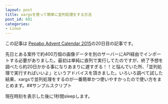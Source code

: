 ```yaml
---
layout: post
title: xargsを使って簡単に並列処理をする方法
post_id: 601
categories: 
- Linux
---
```


この記事は
[Pepabo Advent Calendar 2015](http://qiita.com/advent-calendar/2015/pepabo)の20日目の記事です。

先日とある案件で約400万個の画像データを別のサーバーにAPI経由でインポートする必要がありました。最初は単純に直列で実行してたのですが、終了予想を調べたら約20日かかる事になりあまりに遅すぎる！！と悩んでいた所、「並列処理で実行すればいいよ」というアドバイスを頂きました。いろいろ調べて試した結果、xargsで並列処理をするのが一番簡単かつ使いやすかったので使い方をまとめます。##サンプルスクリプト


現在時刻を表示した後に1秒間sleepします。


<?php

// 画像１件をインポートした体とする
echo date('Y-m-d H:i:s') . "\n\r";
sleep(1);

これをxargsコマンドを利用して10回直列実行すると下記の通り10秒かかります。これは想定通りです。


# for i in {1..10}; do echo $i ; done | xargs -n 1 php import.php
2015-12-19 01:01:22
2015-12-19 01:01:23
2015-12-19 01:01:24
2015-12-19 01:01:25
2015-12-19 01:01:26
2015-12-19 01:01:27
2015-12-19 01:01:28
2015-12-19 01:01:29
2015-12-19 01:01:30
2015-12-19 01:01:31

※
-n は引数の数を指定します。


## 並列処理の実行方法



-P #{1度に実行したい最大プロセス数}を指定するだけです。
下記では10回の処理を5並列で実行することにより2秒で処理を終えています。倍速に！！
並列で起動させるプロセス数によっては倍速やそれ以上の速度で処理ができます。


# for i in {1..10}; do echo $i ; done | xargs -P 5 -n 1 php import.php
2015-12-19 00:59:29
2015-12-19 00:59:29
2015-12-19 00:59:29
2015-12-19 00:59:29
2015-12-19 00:59:29
2015-12-19 00:59:30
2015-12-19 00:59:30
2015-12-19 00:59:30
2015-12-19 00:59:30
2015-12-19 00:59:30

実行中のプロセスの様子を見ると下記の通り5プロセスで処理していることが分かります。


# ps aux | grep php
root      9716  0.0  0.1   6336   628 pts/0    S+   16:10   0:00 xargs -P 5 -n 1 php import.php
root      9717  1.0  1.2 115728  7348 pts/0    S+   16:10   0:00 php import.php 1
root      9718  0.0  1.2 115728  7344 pts/0    S+   16:10   0:00 php import.php 2
root      9719  1.0  1.2 115728  7344 pts/0    S+   16:10   0:00 php import.php 3
root      9720  0.0  1.2 115728  7344 pts/0    S+   16:10   0:00 php import.php 4
root      9721  0.0  1.2 115728  7340 pts/0    S+   16:10   0:00 php import.php 5


## 引数も操作できる



php import.php --start=1

とコマンドラインのオプションに合わせて引数を渡したい場合は下記のように
-Iオプションで標準入力を中身を変数に格納し、それをコマンドラインの好きな場所で指定するだけです。


for i in {1..10}; do echo $i ; done | xargs -P 5 -I no php import.php --start=no


root      9979  0.0  0.7 101576  4324 pts/0    R+   16:30   0:00 php import.php --start=6
root      9980  0.0  0.6 101576  4140 pts/0    R+   16:30   0:00 php import.php --start=7
root      9981  0.0  0.7 109792  4612 pts/0    R+   16:30   0:00 php import.php --start=8
root      9982  0.0  0.7 101576  4456 pts/0    R+   16:30   0:00 php import.php --start=9
root      9983  0.0  0.5  67156  3440 pts/0    R+   16:30   0:00 php import.php --start=10


## 最後に


地味なお話でしたがいかがでしたでしょうか。恐らく普段のWebアプリケーション開発では使うことは無いかと思いますが、サーバー移転やデータ連携の都合で大量データを処理する必要がある場合は、並列処理を利用することで高速化を図ることが出来ます。もちろん各言語別で並列処理を実装する事もできますが、個人的にはシンプルな実装、メモリー使用量の考慮、使い勝手を考慮してxargs方式がお気に入りでした。もし機会があれば使ってみてください。